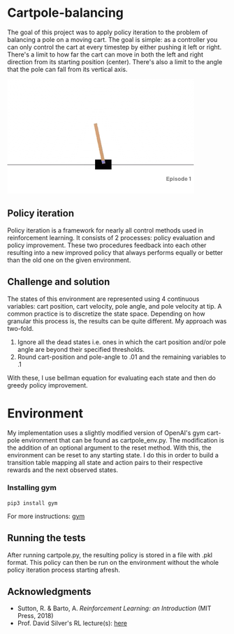 
# Cartpole-balancing

The goal of this project was to apply policy iteration to the problem of balancing a pole on a moving cart. The goal is simple: as a controller you can only control the cart at every timestep by either pushing it left or right. There's a limit to how far the cart can move in both the left and right direction from its starting position (center). There's also a limit to the angle that the pole can fall from its vertical axis.

![cartpole](/assets/cartpole.png)

## Policy iteration
Policy iteration is a framework for nearly all control methods used in reinforcement learning. It consists of 2 processes: policy evaluation and policy improvement. These two procedures feedback into each other resulting into a new improved policy that always performs equally or better than the old one on the given environment.

## Challenge and solution
The states of this environment are represented using 4 continuous variables: cart position, cart velocity, pole angle, and pole velocity at tip. A common practice is to discretize the state space. Depending on how granular this process is, the results can be quite different. My approach was two-fold.
1. Ignore all the dead states i.e. ones in which the cart position and/or pole angle are beyond their specified thresholds.
2. Round cart-position and pole-angle to .01 and the remaining variables to .1

With these, I use bellman equation for evaluating each state and then do greedy policy improvement.

# Environment
My implementation uses a slightly modified version of OpenAI's gym cart-pole environment that can be found as cartpole_env.py. The modification is the addition of an optional argument to the reset method. With this, the environment can be reset to any starting state. I do this in order to build a transition table mapping all state and action pairs to their respective rewards and the next observed states.

### Installing gym
```
pip3 install gym
```
For more instructions: [gym](https://gym.openai.com/docs/)


## Running the tests

After running cartpole.py, the resulting policy is stored in a file with .pkl format. This policy can then be run on the environment without the whole policy iteration process starting afresh.


## Acknowledgments

*  Sutton, R. & Barto, A. _Reinforcement Learning: an Introduction_ (MIT Press, 2018)
* Prof. David Silver's RL lecture(s): [here](https://youtu.be/Nd1-UUMVfz4)
